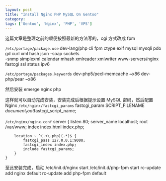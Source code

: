 ```yaml
---
layout: post
title: "Install Nginx PHP MySQL On Gentoo"
category: 
tags: ['Gentoo', 'Nginx', 'PHP', 'VPS']
---
```


这篇文章是整理之前的顺便按照最新的方法写的，cgi 方式改成 fpm

`/etc/portage/package.use`
	dev-lang/php cli fpm ctype exif mysql mysqli pdo gd curl xml hash json -soap sockets \
	-snmp simplexml calendar mhash xmlreader xmlwriter
	www-servers/nginx fastcgi ssl status ipv6
	
`/etc/portage/packages.keywords`
	dev-php5/pecl-memcache ~x86
	dev-php/pear ~x86
	
然后安装
	emerge nginx php
	
这样就可以自动完成安装，安装完成后根据提示设置 MySQL 密码，然后配置 Nginx
`/etc/nginx/fastcgi_params`
	fastcgi_param SCRIPT_FILENAME $document_root$fastcgi_script_name;
	
`/etc/nginx/nginx.conf`
	server {
		listen 80;
		server_name localhost;
		root /var/www;
		index index.html index.php;
		
		location ~ ^(.+\.php)(.*)$ {
			fastcgi_pass 127.0.0.1:9000;
			fastcgi_index index.php;
			include fastcgi_params;
		}
	}
	
至此安装完成，启动
	/etc/init.d/nginx start
	/etc/init.d/php-fpm start
	rc-update add nginx default
	rc-update add php-fpm default
